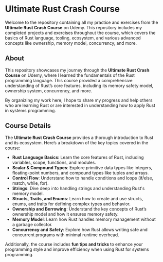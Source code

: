 # Ultimate Rust Crash Course

Welcome to the repository containing all my practice and exercises from the **Ultimate Rust Crash Course** on Udemy. This repository includes my completed projects and exercises throughout the course, which covers the basics of Rust language, tooling, ecosystem, and various advanced concepts like ownership, memory model, concurrency, and more.


## About
This repository showcases my journey through the **Ultimate Rust Crash Course** on Udemy, where I learned the fundamentals of the Rust programming language. This course provided a comprehensive understanding of Rust’s core features, including its memory safety model, ownership system, concurrency, and more. 

By organizing my work here, I hope to share my progress and help others who are learning Rust or are interested in understanding how to apply Rust in systems programming.

## Course Details
The **Ultimate Rust Crash Course** provides a thorough introduction to Rust and its ecosystem. Here’s a breakdown of the key topics covered in the course:

- **Rust Language Basics**: Learn the core features of Rust, including variables, scope, functions, and modules.
- **Scalar & Compound Types**: Explore primitive data types like integers, floating-point numbers, and compound types like tuples and arrays.
- **Control Flow**: Understand how to handle conditions and loops (if/else, match, while, for).
- **Strings**: Dive deep into handling strings and understanding Rust's memory model.
- **Structs, Traits, and Enums**: Learn how to create and use structs, enums, and traits for defining complex types and behavior.
- **Ownership and Borrowing**: Understand the key concepts of Rust’s ownership model and how it ensures memory safety.
- **Memory Model**: Learn how Rust handles memory management without a garbage collector.
- **Concurrency and Safety**: Explore how Rust allows writing safe and concurrent programs with minimal runtime overhead.

Additionally, the course includes **fun tips and tricks** to enhance your programming style and improve efficiency when using Rust for systems programming.